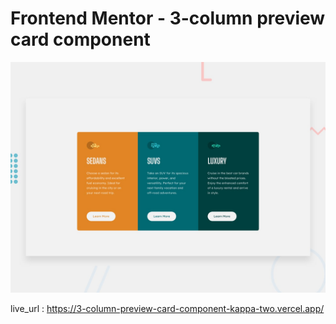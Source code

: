 # Frontend Mentor - 3-column preview card component

![Design preview for the 3-column preview card component coding challenge](./design/desktop-preview.jpg)

live_url : https://3-column-preview-card-component-kappa-two.vercel.app/